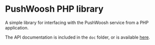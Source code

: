 PushWoosh PHP library
=====================

A simple library for interfacing with the PushWoosh service from a PHP application.

The API documentation is included in the `doc` folder, or is available [here](http://astutech.github.io/PushWooshPHPLibrary/).

